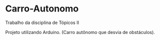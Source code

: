 # Carro-Autonomo

Trabalho da disciplina de Tópicos II

Projeto utilizando Arduino. (Carro autônomo que desvia de obstáculos).

